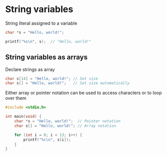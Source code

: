 # String variables

String literal assigned to a variable
```c
char *s = "Hello, world!";

printf("%s\n", s);  // "Hello, world!"
```

## String variables as arrays

Declare strings as array
```c
char s[14] = "Hello, world!"; // Set size
char s[] = "Hello, world!";   // Set size automatically
```

Either array or pointer notation can be used to access characters or to loop
over them
```c
#include <stdio.h>

int main(void) {
    char *s = "Hello, world!";  // Pointer notation
    char s[] = "Hello, world!"; // Array notation

    for (int i = 0; i < 13; i++) {
        printf("%c\n", s[i]);
    }
}
```
